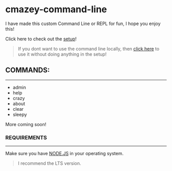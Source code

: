 # cmazey-command-line
I have made this custom Command Line or REPL for fun, I hope you enjoy this!

Click here to check out the [setup](https://github.com/cmazey/cmazey-command-line/tree/node/Cmd-REPL#---set-up---)!

> If you dont want to use the command line locally, then [click here](https://replit.com/@NotCmazey/cmazey-command-line?v=1) to use it without doing anything in the setup!
## COMMANDS:
------------------
- admin
- help
- crazy
- about
- clear
- sleepy

More coming soon!

### REQUIREMENTS
------------------
Make sure you have [NODE.JS](https://nodejs.org/en/) in your operating system.
> I recommend the LTS version.


